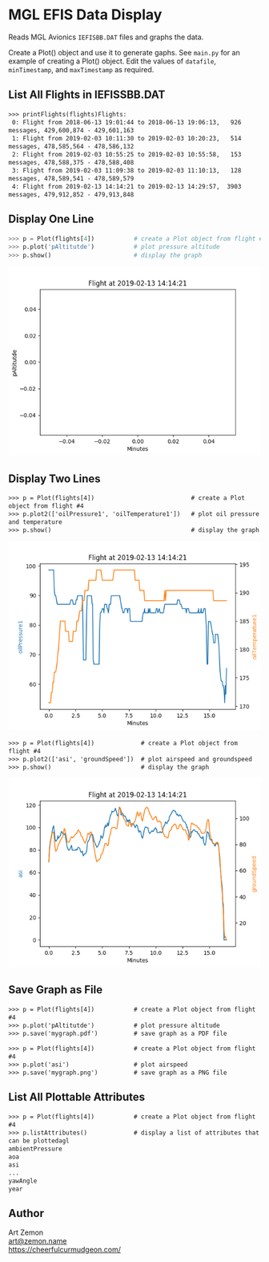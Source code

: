 # MGL EFIS Data Display

Reads MGL Avionics `IEFISBB.DAT` files and graphs the data. 

Create a Plot() object and use it to generate gaphs. See `main.py` for an example of creating a Plot() object. Edit the values of `datafile`, `minTimestamp`, and `maxTimestamp` as required.

## List All Flights in IEFISSBB.DAT
```
>>> printFlights(flights)Flights:
 0: Flight from 2018-06-13 19:01:44 to 2018-06-13 19:06:13,   926 messages, 429,600,874 - 429,601,163
 1: Flight from 2019-02-03 10:11:30 to 2019-02-03 10:20:23,   514 messages, 478,585,564 - 478,586,132
 2: Flight from 2019-02-03 10:55:25 to 2019-02-03 10:55:58,   153 messages, 478,588,375 - 478,588,408
 3: Flight from 2019-02-03 11:09:38 to 2019-02-03 11:10:13,   128 messages, 478,589,541 - 478,589,579
 4: Flight from 2019-02-13 14:14:21 to 2019-02-13 14:29:57,  3903 messages, 479,912,852 - 479,913,848
```

## Display One Line
```python
>>> p = Plot(flights[4])           # create a Plot object from flight #4
>>> p.plot('pAltitutde')           # plot pressure altitude
>>> p.show()                       # display the graph
```

![altitude](samples/pAltitude.png)

## Display Two Lines
```
>>> p = Plot(flights[4])                           # create a Plot object from flight #4
>>> p.plot2(['oilPressure1', 'oilTemperature1'])   # plot oil pressure and temperature
>>> p.show()                                       # display the graph
```

![oil pressure and tempeerature](samples/oil.png)

```
>>> p = Plot(flights[4])             # create a Plot object from flight #4
>>> p.plot2(['asi', 'groundSpeed'])  # plot airspeed and groundspeed
>>> p.show()                         # display the graph
```

![airspeed and groundspeed](samples/speed.png)

## Save Graph as File
```
>>> p = Plot(flights[4])           # create a Plot object from flight #4
>>> p.plot('pAltitutde')           # plot pressure altitude
>>> p.save('mygraph.pdf')          # save graph as a PDF file
```

```
>>> p = Plot(flights[4])           # create a Plot object from flight #4
>>> p.plot('asi')                  # plot airspeed
>>> p.save('mygraph.png')          # save graph as a PNG file
```

## List All Plottable Attributes
```
>>> p = Plot(flights[4])           # create a Plot object from flight #4
>>> p.listAttributes()             # display a list of attributes that can be plottedagl
ambientPressure
aoa
asi
...
yawAngle
year
```

## Author

Art Zemon <br>
art@zemon.name <br>
https://cheerfulcurmudgeon.com/